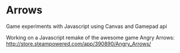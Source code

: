 # Arrows
Game experiments with Javascript using Canvas and Gamepad api

Working on a Javascript remake of the awesome game Angry Arrows: http://store.steampowered.com/app/390890/Angry_Arrows/
